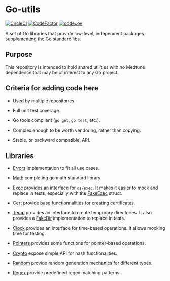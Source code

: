 # Go-utils

[![CircleCI](https://circleci.com/gh/medtune/go-utils/tree/master.svg?style=svg)](https://circleci.com/gh/medtune/go-utils/tree/master) [![CodeFactor](https://www.codefactor.io/repository/github/medtune/go-utils/badge)](https://www.codefactor.io/repository/github/medtune/go-utils) [![codecov](https://codecov.io/gh/medtune/go-utils/branch/master/graph/badge.svg)](https://codecov.io/gh/medtune/go-utils)


A set of Go libraries that provide low-level, independent packages supplementing the Go standard libs.


## Purpose

This repository is intended to hold shared utilities
with no Medtune dependence that may be of interest
to any Go project.


## Criteria for adding code here

- Used by multiple repositories.

- Full unit test coverage.

- Go tools compliant (`go get`, `go test`, etc.).

- Complex enough to be worth vendoring, rather than copying.

- Stable, or backward compatible, API.

## Libraries


- [Errors](/errors) implementation to fit all use cases.

- [Math](/math) completing go math standard library.

- [Exec](/exec) provides an interface for `os/exec`. It makes it easier
  to mock and replace in tests, especially with
  the [FakeExec](exec/testing/fake_exec.go) struct.

- [Cert](/cert) provide base functionnalities for creating certificates.

- [Temp](/temp) provides an interface to create temporary directories. It also
  provides a [FakeDir](temp/temptest) implementation to replace in tests.

- [Clock](/clock) provides an interface for time-based operations.  It allows
  mocking time for testing.
  
- [Pointers](/pointers) provides some functions for pointer-based operations.

- [Crypto](/crypto) expose simple API for hash functionalities.

- [Random](/random) provide random generation mechanics for different types.

- [Regex](/regex) provide predefined regex matching patterns.

